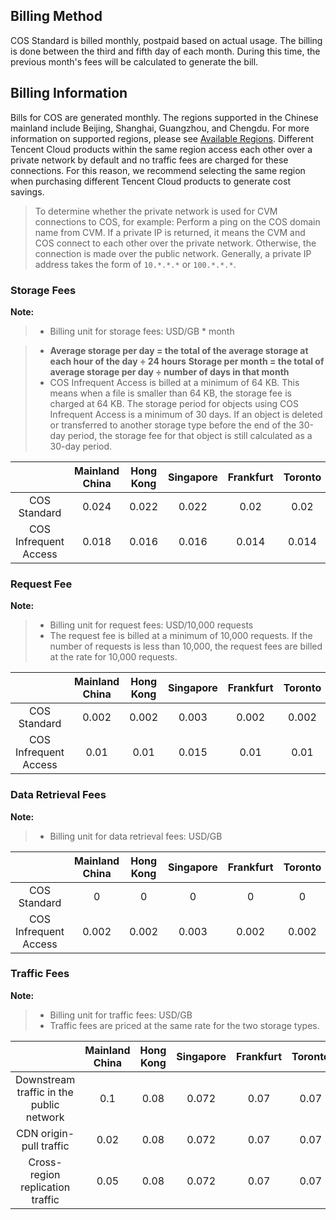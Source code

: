 ## Billing Method
COS Standard is billed monthly, postpaid based on actual usage. The billing is done between the third and fifth day of each month. During this time, the previous month's fees will be calculated to generate the bill.
## Billing Information
Bills for COS are generated monthly. The regions supported in the Chinese mainland include Beijing, Shanghai, Guangzhou, and Chengdu. For more information on supported regions, please see [Available Regions](/doc/product/436/6224).
Different Tencent Cloud products within the same region access each other over a private network by default and no traffic fees are charged for these connections. For this reason, we recommend selecting the same region when purchasing different Tencent Cloud products to generate cost savings.
> To determine whether the private network is used for CVM connections to COS, for example:
> Perform a ping on the COS domain name from CVM. If a private IP is returned, it means the CVM and COS connect to each other over the private network. Otherwise, the connection is made over the public network.
> Generally, a private IP address takes the form of `10.*.*.*` or `100.*.*.*`.

### Storage Fees
**Note:** 

> - Billing unit for storage fees: USD/GB * month

> - **Average storage per day = the total of the average storage at each hour of the day ÷ 24 hours**
>    **Storage per month = the total of average storage per day ÷ number of days in that month** 
> - COS Infrequent Access is billed at a minimum of 64 KB. This means when a file is smaller than 64 KB, the storage fee is charged at 64 KB.
>   The storage period for objects using COS Infrequent Access is a minimum of 30 days. If an object is deleted or transferred to another storage type before the end of the 30-day period, the storage fee for that object is still calculated as a 30-day period.

|                       | Mainland China | Hong Kong | Singapore | Frankfurt | Toronto | Mumbai |Seoul | Silicon Valley | Virginia |
| :-------------------: | :------------: | :-------: | :-------: | :-------: | :-----: | ------ | ------ | ------ | ------ |
|     COS Standard      |     0.024      |   0.022   |   0.022   |   0.02    |  0.02   | 0.024 |0.024|0.024|0.02|
| COS Infrequent Access |     0.018      |   0.016   |   0.016   |   0.014   |  0.014  | 0.018 |0.018|0.018|0.014|

### Request Fee
**Note:**

> - Billing unit for request fees: USD/10,000 requests
> - The request fee is billed at a minimum of 10,000 requests. If the number of requests is less than 10,000, the request fees are billed at the rate for 10,000 requests. 

|                       | Mainland China | Hong Kong | Singapore | Frankfurt | Toronto | Mumbai |Seoul | Silicon Valley | Virginia |
| :-------------------: | :------------: | :-------: | :-------: | :-------: | :-----: | ------- | ------- | ------- | ------- |
|     COS Standard      |     0.002      |   0.002   |   0.003   |   0.002   |  0.002  |0.003|0.002|0.002|0.002|
| COS Infrequent Access |      0.01      |   0.01    |   0.015   |   0.01    |  0.01   |0.015|0.01|0.01|0.01|

### Data Retrieval Fees
**Note:** 
> - Billing unit for data retrieval fees: USD/GB

|                       | Mainland China | Hong Kong | Singapore | Frankfurt | Toronto | Mumbai |Seoul | Silicon Valley | Virginia |
| :-------------------: | :------------: | :-------: | :-------: | :-------: | :-----: | ------- | ------- | ------- | ------- |
|     COS Standard      |       0        |     0     |     0     |     0     |    0    |0|0|0|0|
| COS Infrequent Access |     0.002      |   0.002   |   0.003   |   0.002   |  0.002  |0.003|0.002|0.002|0.002|

### Traffic Fees
**Note:** 
> - Billing unit for traffic fees: USD/GB
> - Traffic fees are priced at the same rate for the two storage types.

|                                          | Mainland China | Hong Kong | Singapore | Frankfurt | Toronto | Mumbai |Seoul | Silicon Valley | Virginia |
| :--------------------------------------: | :------------: | :-------: | :-------: | :-------: | :-----: | ------- | ------- | ------- | ------- |
| Downstream traffic in the public network |      0.1       |   0.08    |   0.072   |   0.07    |  0.07   |0.1|0.12|0.07|0.07|
|         CDN origin-pull traffic          |      0.02      |   0.08    |   0.072   |   0.07    |  0.07   |0.1|0.12|0.07|0.07|
|     Cross-region replication traffic     |      0.05      |   0.08    |   0.072   |   0.07    |  0.07   |0.1|0.12|0.07|0.07|
